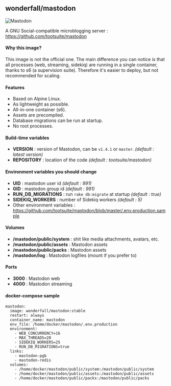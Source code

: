 ## wonderfall/mastodon

![Mastodon](https://github.com/tootsuite/mastodon/blob/master/app/javascript/images/mastodon-getting-started.png?raw=true)

A GNU Social-compatible microblogging server : https://github.com/tootsuite/mastodon

#### Why this image?
This image is not the official one. The main difference you can notice is that all processes (web, streaming, sidekiq) are running in a single container, thanks to s6 (a supervision suite). Therefore it's easier to deploy, but not recommended for scaling.

#### Features
- Based on Alpine Linux.
- As lightweight as possible. 
- All-in-one container (s6).
- Assets are precompiled.
- Database migrations can be run at startup.
- No root processes.

#### Build-time variables
- **VERSION** : version of Mastodon, can be `v1.4.1` or `master`. *(default : latest version)*
- **REPOSITORY** : location of the code *(default : tootsuite/mastodon)*

#### Environment variables you should change
- **UID** : mastodon user id *(default : 991)*
- **GID** : mastodon group id *(default : 991)*
- **RUN_DB_MIGRATIONS** : run `rake db:migrate` at startup *(default : true)*
- **SIDEKIQ_WORKERS** :  number of Sidekiq workers *(default : 5)*
- Other environment variables : https://github.com/tootsuite/mastodon/blob/master/.env.production.sample

#### Volumes
- **/mastodon/public/system** : shit like media attachments, avatars, etc.
- **/mastodon/public/assets** : Mastodon assets
- **/mastodon/public/packs** : Mastodon assets
- **/mastodon/log** : Mastodon logfiles (mount if you prefer to)

#### Ports
- **3000** : Mastodon web
- **4000** : Mastodon streaming

#### docker-compose sample

```
mastodon:
  image: wonderfall/mastodon:stable
  restart: always
  container_name: mastodon
  env_file: /home/docker/mastodon/.env.production
  environment:
    - WEB_CONCURRENCY=16
    - MAX_THREADS=20
    - SIDEKIQ_WORKERS=25
    - RUN_DB_MIGRATIONS=true
  links:
    - mastodon-pgb
    - mastodon-redis
  volumes:
    - /home/docker/mastodon/public/system:/mastodon/public/system
    - /home/docker/mastodon/public/assets:/mastodon/public/assets
    - /home/docker/mastodon/public/packs:/mastodon/public/packs
```

